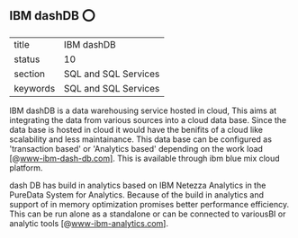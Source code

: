 ## IBM dashDB :o:


|          |                      |
| -------- | -------------------- |
| title    | IBM dashDB           | 
| status   | 10                   |
| section  | SQL and SQL Services |
| keywords | SQL and SQL Services |



IBM dashDB is a data warehousing service hosted in cloud, This aims
at integrating the data from various sources into a cloud data
base. Since the data base is hosted in cloud it would have the
benifits of a cloud like scalability and less maintainance. This data
base can be configured as 'transaction based' or 'Analytics based'
depending on the work load [@www-ibm-dash-db.com]. This is
available through ibm blue mix cloud platform.

dash DB has build in analytics based on IBM Netezza Analytics in the
PureData System for Analytics. Because of the build in analytics and
support of in memory optimization promises better performance
efficiency.  This can be run alone as a standalone or can be connected
to variousBI or analytic tools [@www-ibm-analytics.com].


       
